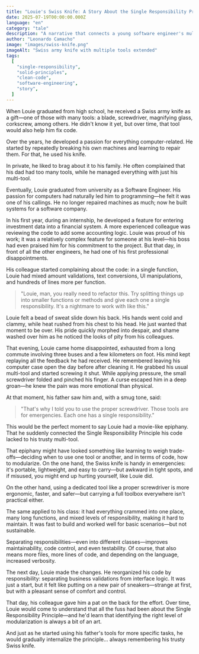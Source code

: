 ```yaml
---
title: "Louie's Swiss Knife: A Story About the Single Responsibility Principle"
date: 2025-07-19T00:00:00.000Z
language: "en"
category: "tale"
description: "A narrative that connects a young software engineer's multi-tool with the Single Responsibility Principle in code."
author: "Leonardo Camacho"
image: "images/swiss-knife.png"
imageAlt: "Swiss army knife with multiple tools extended"
tags:
  [
    "single-responsibility",
    "solid-principles",
    "clean-code",
    "software-engineering",
    "story",
  ]
---
```


When Louie graduated from high school, he received a Swiss army knife as a gift—one of those with many tools: a blade, screwdriver, magnifying glass, corkscrew, among others. He didn't know it yet, but over time, that tool would also help him fix code.

Over the years, he developed a passion for everything computer-related. He started by repeatedly breaking his own machines and learning to repair them. For that, he used his knife.

In private, he liked to brag about it to his family. He often complained that his dad had too many tools, while he managed everything with just his multi-tool.

Eventually, Louie graduated from university as a Software Engineer. His passion for computers had naturally led him to programming—he felt it was one of his callings. He no longer repaired machines as much; now he built systems for a software company.

In his first year, during an internship, he developed a feature for entering investment data into a financial system. A more experienced colleague was reviewing the code to add some accounting logic. Louie was proud of his work; it was a relatively complex feature for someone at his level—his boss had even praised him for his commitment to the project. But that day, in front of all the other engineers, he had one of his first professional disappointments.

His colleague started complaining about the code: in a single function, Louie had mixed amount validations, text conversions, UI manipulations, and hundreds of lines more per function.

> "Louie, man, you really need to refactor this. Try splitting things up into smaller functions or methods and give each one a single responsibility. It's a nightmare to work with like this."

Louie felt a bead of sweat slide down his back. His hands went cold and clammy, while heat rushed from his chest to his head. He just wanted that moment to be over. His pride quickly morphed into despair, and shame washed over him as he noticed the looks of pity from his colleagues.

That evening, Louie came home disappointed, exhausted from a long commute involving three buses and a few kilometers on foot. His mind kept replaying all the feedback he had received. He remembered leaving his computer case open the day before after cleaning it. He grabbed his usual multi-tool and started screwing it shut. While applying pressure, the small screwdriver folded and pinched his finger. A curse escaped him in a deep groan—he knew the pain was more emotional than physical.

At that moment, his father saw him and, with a smug tone, said:

> "That's why I told you to use the proper screwdriver. Those tools are for emergencies. Each one has a single responsibility."

This would be the perfect moment to say Louie had a movie-like epiphany. That he suddenly connected the Single Responsibility Principle his code lacked to his trusty multi-tool.

That epiphany might have looked something like learning to weigh trade-offs—deciding when to use one tool or another, and in terms of code, how to modularize. On the one hand, the Swiss knife is handy in emergencies: it's portable, lightweight, and easy to carry—but awkward in tight spots, and if misused, you might end up hurting yourself, like Louie did.

On the other hand, using a dedicated tool like a proper screwdriver is more ergonomic, faster, and safer—but carrying a full toolbox everywhere isn't practical either.

The same applied to his class: it had everything crammed into one place, many long functions, and mixed levels of responsibility, making it hard to maintain. It was fast to build and worked well for basic scenarios—but not sustainable.

Separating responsibilities—even into different classes—improves maintainability, code control, and even testability. Of course, that also means more files, more lines of code, and depending on the language, increased verbosity.

The next day, Louie made the changes. He reorganized his code by responsibility: separating business validations from interface logic. It was just a start, but it felt like putting on a new pair of sneakers—strange at first, but with a pleasant sense of comfort and control.

That day, his colleague gave him a pat on the back for the effort. Over time, Louie would come to understand that all the fuss had been about the Single Responsibility Principle—and he'd learn that identifying the right level of modularization is always a bit of an art.

And just as he started using his father's tools for more specific tasks, he would gradually internalize the principle… always remembering his trusty Swiss knife.
